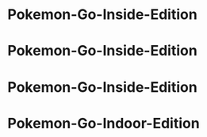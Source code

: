 # Pokemon-Go-Inside-Edition
# Pokemon-Go-Inside-Edition
# Pokemon-Go-Inside-Edition
# Pokemon-Go-Indoor-Edition
